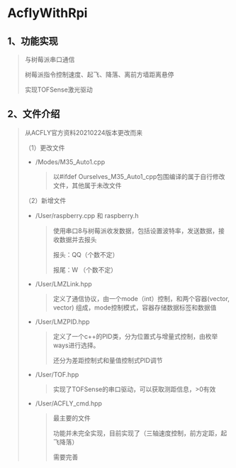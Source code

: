 # AcflyWithRpi

## 1、功能实现

> 与树莓派串口通信
>
> 树莓派指令控制速度、起飞、降落、离前方墙距离悬停
>
> 实现TOFSense激光驱动

## 2、文件介绍

> 从ACFLY官方资料20210224版本更改而来
>
> （1）更改文件
>
> - /Modes/M35_Auto1.cpp
>
>   > 以#ifdef Ourselves_M35_Auto1_cpp包围编译的属于自行修改文件，其他属于未改文件
>
> （2）新增文件
>
> - /User/raspberry.cpp 和 raspberry.h
>
>   > 使用串口8与树莓派收发数据，包括设置波特率，发送数据，接收数据并去报头
>   >
>   > 报头：QQ（个数不定）
>   >
>   > 报尾：W  （个数不定）
>
> - /User/LMZLink.hpp
>
>   > 定义了通信协议，由一个mode（int）控制，和两个容器(vector<string>, vector<double>) 组成，mode控制模式，容器存储数据标签和数据值
>
> - /User/LMZPID.hpp
>
>   > 定义了一个c++的PID类，分为位置式与增量式控制，由枚举ways进行选择。
>   >
>   > 还分为差距控制式和量值控制式PID调节
>
> - /User/TOF.hpp
>
>   > 实现了TOFSense的串口驱动，可以获取测距信息，>0有效
>
> - /User/ACFLY_cmd.hpp
>
>   > 最主要的文件
>   >
>   > 功能并未完全实现，目前实现了（三轴速度控制，前方定距，起飞降落）
>   >
>   > 需要完善